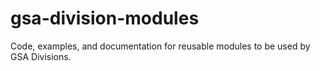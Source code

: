 # gsa-division-modules
Code, examples, and documentation for reusable modules to be used by GSA Divisions.
